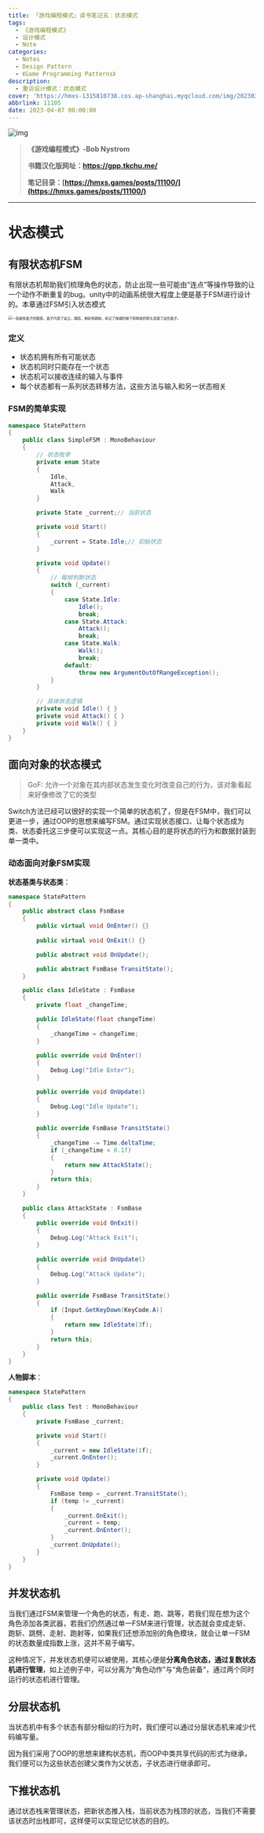 ```yaml
---
title: 「游戏编程模式」读书笔记五：状态模式
tags:
  - 《游戏编程模式》
  - 设计模式
  - Note
categories:
  - Notes
  - Design Pattern
  - 《Game Programming Patterns》
description:
  - 重访设计模式：状态模式
cover: 'https://hmxs-1315810738.cos.ap-shanghai.myqcloud.com/img/202303301905867.jpeg'
abbrlink: 11105
date: 2023-04-07 00:00:00
---
```


![img](https://hmxs-1315810738.cos.ap-shanghai.myqcloud.com/img/202304070014396.jpeg)

> **《游戏编程模式》-Bob Nystrom**
>
> **书籍汉化版网址：https://gpp.tkchu.me/**
>
> **笔记目录：[https://hmxs.games/posts/11100/](https://hmxs.games/posts/11100/)**

---

# 状态模式

## 有限状态机FSM

有限状态机帮助我们梳理角色的状态，防止出现一些可能由“连点”等操作导致的让一个动作不断重复的bug。unity中的动画系统很大程度上便是基于FSM进行设计的。本章通过FSM引入状态模式

<img src="https://hmxs-1315810738.cos.ap-shanghai.myqcloud.com/img/202304070016740.png" alt="一张画有盒子的图表，盒子代表了站立，跳跃，俯卧和跳斩。标记了按键的按下和释放的箭头连接了这些盒子。" style="zoom:50%;" />



### 定义

- 状态机拥有所有可能状态
- 状态机同时只能存在一个状态
- 状态机可以接收连续的输入与事件
- 每个状态都有一系列状态转移方法，这些方法与输入和另一状态相关

### FSM的简单实现

```c#
namespace StatePattern
{
    public class SimpleFSM : MonoBehaviour
    {
        // 状态枚举
        private enum State
        {
            Idle,
            Attack,
            Walk
        }

        private State _current;// 当前状态

        private void Start()
        {
            _current = State.Idle;// 初始状态
        }

        private void Update()
        {
            // 每帧判断状态
            switch (_current)
            {
                case State.Idle:
                    Idle();
                    break;
                case State.Attack:
                    Attack();
                    break;
                case State.Walk:
                    Walk();
                    break;
                default:
                    throw new ArgumentOutOfRangeException();
            }
        }

        // 具体状态逻辑
        private void Idle() { }
        private void Attack() { }
        private void Walk() { }
    }
}
```

## 面向对象的状态模式

> GoF: 允许一个对象在其内部状态发生变化时改变自己的行为，该对象看起来好像修改了它的类型

Switch方法已经可以很好的实现一个简单的状态机了，但是在FSM中，我们可以更进一步，通过OOP的思想来编写FSM。通过实现状态接口、让每个状态成为类、状态委托这三步便可以实现这一点。其核心目的是将状态的行为和数据封装到单一类中。

### 动态面向对象FSM实现

**状态基类与状态类**：

```C#
namespace StatePattern
{
    public abstract class FsmBase
    {
        public virtual void OnEnter() {}
        
        public virtual void OnExit() {}

        public abstract void OnUpdate();

        public abstract FsmBase TransitState();
    }

    public class IdleState : FsmBase
    {
        private float _changeTime;

        public IdleState(float changeTime)
        {
            _changeTime = changeTime;
        }
        
        public override void OnEnter()
        {
            Debug.Log("Idle Enter");
        }

        public override void OnUpdate()
        {
            Debug.Log("Idle Update");
        }
        
        public override FsmBase TransitState()
        {
            _changeTime -= Time.deltaTime;
            if (_changeTime < 0.1f)
            {
                return new AttackState();
            }
            return this;
        }
    }

    public class AttackState : FsmBase
    {
        public override void OnExit()
        {
            Debug.Log("Attack Exit");
        }
        
        public override void OnUpdate()
        {
            Debug.Log("Attack Update");
        }

        public override FsmBase TransitState()
        {
            if (Input.GetKeyDown(KeyCode.A))
            {
                return new IdleState(3f);
            }
            return this;
        }
    }
}
```

**人物脚本**：

```c#
namespace StatePattern
{
    public class Test : MonoBehaviour
    {
        private FsmBase _current;

        private void Start()
        {
            _current = new IdleState(1f);
            _current.OnEnter();
        }

        private void Update()
        {
            FsmBase temp = _current.TransitState();
            if (temp != _current)
            {
                _current.OnExit();
                _current = temp;
                _current.OnEnter();
            }
            _current.OnUpdate();
        }
    }
}
```

## 并发状态机

当我们通过FSM来管理一个角色的状态，有走、跑、跳等，若我们现在想为这个角色添加各类武器，若我们仍然通过单一FSM来进行管理，状态就会变成走斩、跑斩、跳劈、走射、跑射等，如果我们还想添加别的角色模块，就会让单一FSM的状态数量成指数上涨，这并不易于编写。

这种情况下，并发状态机便可以被使用，其核心便是**分离角色状态，通过复数状态机进行管理**，如上述例子中，可以分离为“角色动作”与“角色装备”，通过两个同时运行的状态机进行管理。

## 分层状态机

当状态机中有多个状态有部分相似的行为时，我们便可以通过分层状态机来减少代码编写量。

因为我们采用了OOP的思想来建构状态机，而OOP中类共享代码的形式为继承，我们便可以为这些状态创建父类作为父状态，子状态进行继承即可。

## 下推状态机

通过状态栈来管理状态，把新状态推入栈，当前状态为栈顶的状态，当我们不需要该状态时出栈即可，这样便可以实现记忆状态的目的。
